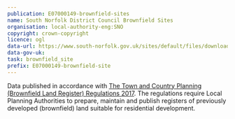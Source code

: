```yaml
---
publication: E07000149-brownfield-sites
name: South Norfolk District Council Brownfield Sites
organisation: local-authority-eng:SNO
copyright: crown-copyright
licence: ogl
data-url: https://www.south-norfolk.gov.uk/sites/default/files/downloads/southnorfolkbrownfieldregister2017_datastandard.xlsx
data-gov-uk: 
task: brownfield_site
prefix: E07000149-brownfield-site
---
```


Data published in accordance with [The Town and Country Planning (Brownfield Land Register) Regulations 2017](http://www.legislation.gov.uk/uksi/2017/403/contents/made).
The regulations require Local Planning Authorities to prepare, maintain and publish registers of previously developed (brownfield) land suitable for residential development.

